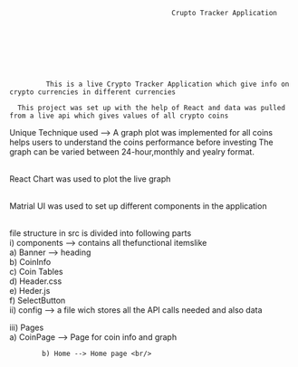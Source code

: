                                             Crupto Tracker Application








             This is a live Crypto Tracker Application which give info on crypto currencies in different currencies

      This project was set up with the help of React and data was pulled from a live api which gives values of all crypto coins

Unique Technique used  --> A graph plot was implemented for all coins helps users to understand the coins performance before investing
The graph can be varied between 24-hour,monthly and yealry format. <br/><br/>

React Chart was used to plot the live graph <br/><br/>

Matrial UI was used to set up different components in the application <br/><br/>


file structure in src is divided into following parts <br/>
i) components --> contains all thefunctional itemslike <br/>
                            a) Banner --> heading <br/>
                            b) CoinInfo <br/>
                            c) Coin Tables <br/>
                            d) Header.css <br/>
                            e) Heder.js <br/>
                            f) SelectButton <br/>
ii) config --> a file wich stores all the API calls needed and also data <br/>
                            
iii) Pages <br/>
            a) CoinPage --> Page for coin info and graph <br/>
              
            b) Home --> Home page <br/>


